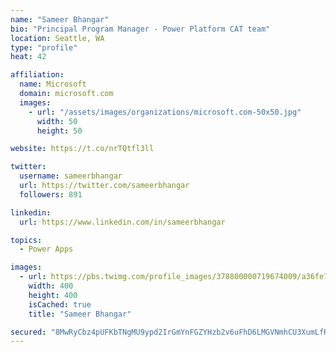 ```yaml
---
name: "Sameer Bhangar"
bio: "Principal Program Manager - Power Platform CAT team"
location: Seattle, WA
type: "profile"
heat: 42

affiliation:
  name: Microsoft
  domain: microsoft.com
  images:
    - url: "/assets/images/organizations/microsoft.com-50x50.jpg"
      width: 50
      height: 50

website: https://t.co/nrTQtfl3ll

twitter:
  username: sameerbhangar
  url: https://twitter.com/sameerbhangar
  followers: 891

linkedin:
  url: https://www.linkedin.com/in/sameerbhangar

topics:
  - Power Apps

images:
  - url: https://pbs.twimg.com/profile_images/378800000719674009/a36fe7ddfab1778b76e5793772e43798_400x400.jpeg
    width: 400
    height: 400
    isCached: true
    title: "Sameer Bhangar"

secured: "8MwRyCbz4pUFKbTNgMU9ypd2IrGmYnFGZYHzb2v6uFhD6LMGVNmhCU3XumLfRPUZuGP5Ft8zbQbnUCuUALUO14tMW08MwsO1eI/j7OcClfRlZTRlV8ojd5+QcIFxAPky4sb6HZP11uI2PmRCd/StE6yNvweUxB7vJ/Pb7UbgcjoqUo0TMrFZau0isRzIeUYGJrt3+MGBMVuz0WpSjweidwIN74r5pMI8OWph0FkEEh0Wi0IY8U86AR4wSxEHNeR6qaNMleLv+yPJzNn37JD5L6jgQMCIKbEwVhIREF0tLB8Q+bFeMaeER+CxXDmMRhsyQWj/oPMJ9q32ebZl10X4iZ0bfOa4D4xOo9G/UC+t0h/yElfrwyNqXw6xT+9Z28kDedZ6eQm2SaW2Ckld9QO0wA==;HO9SVbTGTgi6UbC4BsQ6hg=="
---
```


